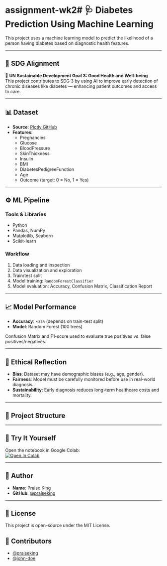 # assignment-wk2# 🩺 Diabetes Prediction Using Machine Learning

This project uses a machine learning model to predict the likelihood of a person having diabetes based on diagnostic health features.

---

## 📌 SDG Alignment

🎯 **UN Sustainable Development Goal 3: Good Health and Well-being**  
This project contributes to SDG 3 by using AI to improve early detection of chronic diseases like diabetes — enhancing patient outcomes and access to care.

---

## 📊 Dataset

- **Source**: [Plotly GitHub](https://raw.githubusercontent.com/plotly/datasets/master/diabetes.csv)
- **Features**:
  - Pregnancies
  - Glucose
  - BloodPressure
  - SkinThickness
  - Insulin
  - BMI
  - DiabetesPedigreeFunction
  - Age
  - Outcome (target: 0 = No, 1 = Yes)

---

## ⚙️ ML Pipeline

### Tools & Libraries
- Python
- Pandas, NumPy
- Matplotlib, Seaborn
- Scikit-learn

### Workflow
1. Data loading and inspection
2. Data visualization and exploration
3. Train/test split
4. Model training: `RandomForestClassifier`
5. Model evaluation: Accuracy, Confusion Matrix, Classification Report

---

## 📈 Model Performance

- **Accuracy**: ~`85%` (depends on train-test split)
- **Model**: Random Forest (100 trees)

Confusion Matrix and F1-score used to evaluate true positives vs. false positives/negatives.

---

## 🧠 Ethical Reflection

- **Bias**: Dataset may have demographic biases (e.g., age, gender).
- **Fairness**: Model must be carefully monitored before use in real-world diagnosis.
- **Sustainability**: Early diagnosis reduces long-term healthcare costs and mortality.

---

## 📁 Project Structure


---

## 🚀 Try It Yourself

Open the notebook in Google Colab:  
[![Open In Colab](https://colab.research.google.com/assets/colab-badge.svg)](https://colab.research.google.com/github/<your-username>/<your-repo>/blob/main/diabetes_model.ipynb)

---

## 👤 Author

- **Name**: Praise King
- **GitHub**: [@praiseking](https://github.com/praiseking)

---

## 📜 License

This project is open-source under the MIT License.

## 👥 Contributors

- [@praiseking](https://github.com/PRAISE-KING/tree/main)  
- [@john-doe](https://github.com/Tess-cloud/AI-ML-Assignment-2.git)   

